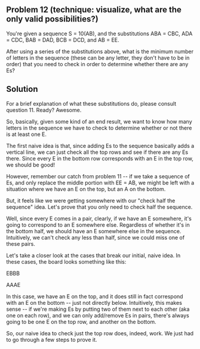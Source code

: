 ## Problem 12 (technique: visualize, what are the only valid possibilities?)

You're given a sequence S = 10(AB), and the substitutions ABA = CBC, ADA = CDC, BAB = DAD, BCB = DCD, and AB = EE. 

After using a series of the substitutions above, what is the minimum number of letters in the sequence (these can be any letter, they don't have to be in order) that you need to check in order to determine whether there are any Es?

## Solution

For a brief explanation of what these substitutions do, please consult question 11. Ready? Awesome. 

So, basically, given some kind of an end result, we want to know how many letters in the sequence we have to check to determine whether or not there is at least one E. 

The first naive idea is that, since adding Es to the sequence basically adds a vertical line, we can just check all the top rows and see if there are any Es there. Since every E in the bottom row corresponds with an E in the top row, we should be good!

However, remember our catch from problem 11 -- if we take a sequence of Es, and only replace the middle portion with EE = AB, we might be left with a situation where we have an E on the top, but an A on the bottom. 

But, it feels like we were getting somewhere with our "check half the sequence" idea. Let's prove that you only need to check half the sequence. 

Well, since every E comes in a pair, clearly, if we have an E somewhere, it's going to correspond to an E somewhere else. Regardless of whether it's in the bottom half, we should have an E somewhere else in the sequence. Intuitively, we can't check any less than half, since we could miss one of these pairs. 

Let's take a closer look at the cases that break our initial, naive idea. In these cases, the board looks something like this:

EBBB

AAAE

In this case, we have an E on the top, and it does still in fact correspond with an E on the bottom -- just not directly below. Intuitively, this makes sense -- if we're making Es by putting two of them next to each other (aka one on each row), and we can only add/remove Es in pairs, there's always going to be one E on the top row, and another on the bottom. 

So, our naive idea to check just the top row does, indeed, work. We just had to go through a few steps to prove it. 
